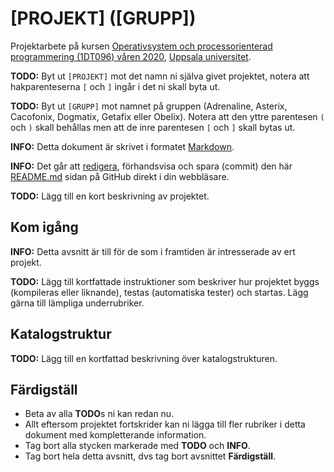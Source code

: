 # [PROJEKT] ([GRUPP])

Projektarbete på kursen [Operativsystem och processorienterad programmering
(1DT096) våren 2020][homepage], [Uppsala universitet][uu].

[homepage]: https://www.it.uu.se/education/course/homepage/os/vt19/project/

[uu]: https://www.uu.se/

**TODO:** Byt ut `[PROJEKT]` mot det namn ni själva givet projektet, notera att
hakparenteserna `[` och `]` ingår i det ni skall byta ut.

**TODO:** Byt ut `[GRUPP]` mot namnet på gruppen (Adrenaline, Asterix, Cacofonix,
Dogmatix, Getafix eller Obelix). Notera att den yttre parentesen `(` och `)`
skall behållas men att de inre parentesen `[` och `]` skall bytas ut.

**INFO:** Detta dokument är skrivet i formatet
[Markdown](https://help.github.com/articles/getting-started-with-writing-and-formatting-on-github/).

**INFO:** Det går att [redigera][edit], förhandsvisa och spara
(commit) den här [README.md](./README.md) sidan på GitHub direkt i din webbläsare.

[edit]: https://help.github.com/en/enterprise/2.14/user/articles/editing-files-in-your-repository

**TODO:** Lägg till en kort beskrivning av projektet.

## Kom igång

**INFO:** Detta avsnitt är till för de som i framtiden är intresserade av ert
projekt.

**TODO:** Lägg till kortfattade instruktioner som beskriver hur projektet byggs
(kompileras eller liknande), testas (automatiska tester) och startas. Lägg gärna
till lämpliga underrubriker.

## Katalogstruktur

**TODO:** Lägg till en kortfattad beskrivning över katalogstrukturen.

## Färdigställ 

- Beta av alla **TODO**s ni kan redan nu.
- Allt eftersom projektet fortskrider kan ni lägga till fler rubriker i detta
  dokument med kompletterande information.
- Tag bort alla stycken markerade med **TODO** och **INFO**.
- Tag bort hela detta avsnitt, dvs tag bort avsnittet **Färdigställ**.
